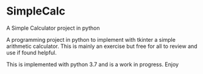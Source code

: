 # SimpleCalc
A Simple Calculator project in python
  
A programming project in python to implement with tkinter a simple arithmetic calculator. This is mainly an exercise but free for all to review and use if found helpful.

This is implemented with python 3.7 and is a work in progress. Enjoy
